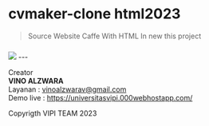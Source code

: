 # cvmaker-clone html2023



> Source Website Caffe With HTML 
In new this project <H3>
<img src="https://i.postimg.cc/HjGKYjTy/Capture221.png"/>
---

Creator  
**VINO ALZWARA** <br>
Layanan : vinoalzwarav@gmail.com <br>
Demo live : https://universitasvipi.000webhostapp.com/


Copyrigth VIPI TEAM 2023

